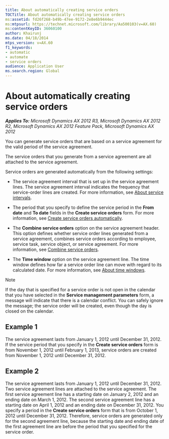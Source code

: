 ```yaml
---
title: About automatically creating service orders
TOCTitle: About automatically creating service orders
ms:assetid: fd26f268-b49b-47ee-9172-2e8e6b9444ec
ms:mtpsurl: https://technet.microsoft.com/library/Aa500103(v=AX.60)
ms:contentKeyID: 36060100
author: Khairunj
ms.date: 04/18/2014
mtps_version: v=AX.60
f1_keywords:
- automatic
- automate
- service orders
audience: Application User
ms.search.region: Global
---
```


# About automatically creating service orders 


_**Applies To:** Microsoft Dynamics AX 2012 R3, Microsoft Dynamics AX 2012 R2, Microsoft Dynamics AX 2012 Feature Pack, Microsoft Dynamics AX 2012_

You can generate service orders that are based on a service agreement for the valid period of the service agreement.

The service orders that you generate from a service agreement are all attached to the service agreement.

Service orders are generated automatically from the following settings:

  - The service agreement interval that is set up in the service agreement lines. The service agreement interval indicates the frequency that service-order lines are created. For more information, see [About service intervals](about-service-intervals.md).

  - The period that you specify to define the service period in the **From date** and **To date** fields in the **Create service orders** form. For more information, see [Create service orders automatically](create-service-orders-automatically.md).

  - The **Combine service orders** option on the service agreement header. This option defines whether service order lines generated from a service agreement, combines service orders according to employee, service task, service object, or service agreement. For more information, see [Combine service orders](combine-service-orders.md).

  - The **Time window** option on the service agreement line. The time window defines how far a service order line can move with regard to its calculated date. For more information, see [About time windows](about-time-windows.md).


> [!NOTE]
> <P>If the day that is specified for a service order is not open in the calendar that you have selected in the <STRONG>Service management parameters</STRONG> form, a message will indicate that there is a calendar conflict. You can safely ignore the message; the service order will be created, even though the day is closed on the calendar.</P>



## Example 1

The service agreement lasts from January 1, 2012 until December 31, 2012. If the service period that you specify in the **Create service orders** form is from November 1, 2012 until February 1, 2013, service orders are created from November 1, 2012 until December 31, 2012.

## Example 2

The service agreement lasts from January 1, 2012 until December 31, 2012. Two service agreement lines are attached to the service agreement. The first service agreement line has a starting date on January 2, 2012 and an ending date on March 1, 2012. The second service agreement line has a starting date on April 1, 2012 and an ending date on December 31, 2012. You specify a period in the **Create service orders** form that is from October 1, 2012 until December 31, 2012. Therefore, service orders are generated only for the second agreement line, because the starting date and ending date of the first agreement line are before the period that you specified for the service order.

  


